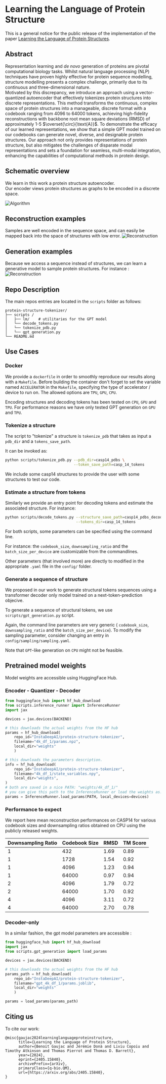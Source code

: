 # Learning the Language of Protein Structure

This is a general notice for the public release of the implementation of the paper
[Learning the Language of Protein Structures](https://arxiv.org/abs/2405.15840).


## Abstract
Representation learning and _de novo_ generation of proteins are pivotal computational biology tasks. 
Whilst natural language processing (NLP) techniques have proven highly effective for protein sequence modelling, structure modelling presents a complex challenge, primarily due to its continuous and three-dimensional nature.  
Motivated by this discrepancy, we introduce an approach using a vector-quantized autoencoder that effectively tokenizes protein structures into discrete representations. 
This method transforms the continuous, complex space of protein structures into a manageable, discrete format with a codebook ranging from 4096 to 64000 tokens, achieving high-fidelity reconstructions with backbone root mean square deviations (RMSD) of approximately 1-5 $\overset{\circ}{\text{A}}$. 
To demonstrate the efficacy of our learned representations, we show that a simple GPT model trained on our codebooks can generate novel, diverse, and designable protein structures. 
Our approach not only provides representations of protein structure, but also mitigates the challenges of disparate modal representations and sets a foundation for seamless, multi-modal integration, enhancing the capabilities of computational methods in protein design.

## Schematic overview

We learn in this work a protein structure autoencoder.  
Our encoder views protein structures as graphs to be encoded in a discrete space.

<img src="source_images/algorithm.png" alt="Algorithm">


## Reconstruction examples
Samples are well encoded in the sequence space, and can easily be mapped back into the space of structures with low error.
<img src="source_images/reconstruction.png" alt="Reconstruction">

## Generation examples
Because we access a sequence instead of structures, we can learn a generative model to sample protein structures.
For instance :
<img src="source_images/samples.png" alt="Reconstruction">

## Repo Description

The main repos entries are located in the `scripts` folder as follows:

```plaintext
protein-structure-tokenizer/
├── scripts /
│   ├── lm/    # utilitaries for the GPT model
│   └── decode_tokens.py 
│   └── tokenize_pdb.py
│   └── gpt_generation.py
└── README.md
```


## Use Cases

### Docker
We provide a `dockerfile` in order to smoothly reproduce our results along with a `Makefile`.
Before building the container don't forget to set the variable named `ACCELERATOR` in the `Makefile`, specifying the type of accelerator / device to run on.
The allowed options are `TPU`, `GPU`, `CPU`.

Encoding structures and decoding tokens has been tested on `CPU`, `GPU` and `TPU`.
For performance reasons we have only tested GPT generation on `GPU` and `TPU`.

### Tokenize a structure

The script to "tokenize" a structure is `tokenize_pdb` that takes as input a `pdb_dir`
and a `tokens_save_path`. 

It can be invoked as:

```bash
python scripts/tokenize_pdb.py --pdb_dir=casp14_pdbs \
                               --token_save_path=casp_14_tokens
```

We include some casp14 structures to provide the user with some structures to 
test our code.

### Estimate a structure from tokens

Similarly we provide an entry point for decoding tokens and estimate the associated
structure. For instance:

```bash
python scripts/decode_tokens.py --structure_save_path=casp14_pdbs_decoded\
                                --tokens_dir=casp_14_tokens
```
For both scripts, some parameters can be specified using the command line.

For instance: the `codebook_size`, `downsampling_ratio` and the `batch_size_per_device` are customizable from the commandlines.


Other parameters (that involved more) are directly to modified in the appropriate `.yaml` file in the `config/` folder.


### Generate a sequence of structure

We proposed in our work to generate structural tokens sequences using a transformer decoder only model trained on a next-token-prediction objecive.

To generate a sequence of structural tokens, we use `scripts/gpt_generation.py` script. 

Again, the command line parameters are very generic ( `codebook_size`, `downsampling_ratio` and the `batch_size_per_device`).
To modify the sampling parameter, consider changing an entry in `config/sampling/sampling.yaml`.

Note that `GPT`-like generation on `CPU` might not be feasible.

## Pretrained model weights
Model weights are accessible using HuggingFace Hub.

### Encoder - Quantizer - Decoder

```python
from huggingface_hub import hf_hub_download
from scripts.inference_runner import InferenceRunner
import jax

devices = jax.devices(BACKEND)

# this downloads the actual weights from the HF hub
params = hf_hub_download(
    repo_id="InstaDeepAI/protein-structure-tokenizer", 
    filename="4k_df_1/params.npz",
    local_dir="weights"
    )

# this downloads the parameters description.
info = hf_hub_download(
    repo_id="InstaDeepAI/protein-structure-tokenizer", 
    filename="4k_df_1/state_variables.npy",
    local_dir="weights",
)
# both are saved in a nice PATH: "weights/4k_df_1/"
# you can give this path to the InferenceRunner or load the weights as:
params = InferenceRunner.load_params(PATH, local_devices=devices)
```

### Performance to expect

We report here mean reconstruction performances on CASP14 for various codebook sizes and downsampling ratios obtained on CPU using the publicly released weights.

| Downsampling Ratio | Codebook Size | RMSD | TM Score |
|--------------------|---------------|------|----------|
| 1                  | 432           | 1.69 | 0.89     |
| 1                  | 1728          | 1.54 | 0.92     |
| 1                  | 4096          | 1.23 | 0.94     |
| 1                  | 64000         | 0.97 | 0.94     |
| 2                  | 4096          | 1.79 | 0.72     |
| 2                  | 64000         | 1.70 | 0.92     |
| 4                  | 4096          | 3.11 | 0.72     |
| 4                  | 64000         | 2.70 | 0.78     |


### Decoder-only
In a similar fashion, the gpt model parameters are accessible :

```python
from huggingface_hub import hf_hub_download
import jax
from scripts.gpt_generation import load_params

devices = jax.devices(BACKEND)

# this downloads the actual weights from the HF hub
params_path = hf_hub_download(
    repo_id="InstaDeepAI/protein-structure-tokenizer", 
    filename="gpt_4k_df_1/params.joblib",
    local_dir="weights"
    )

params = load_params(params_path)
```


## Citing us
To cite our work:

```
@misc{gaujac2024learninglanguageproteinstructure,
      title={Learning the Language of Protein Structure}, 
      author={Benoit Gaujac and Jérémie Donà and Liviu Copoiu and Timothy Atkinson and Thomas Pierrot and Thomas D. Barrett},
      year={2024},
      eprint={2405.15840},
      archivePrefix={arXiv},
      primaryClass={q-bio.QM},
      url={https://arxiv.org/abs/2405.15840}, 
}
```

